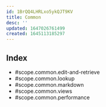 ```yaml
---
id: 1BrQQ4LHRLxo5ykQJT9KV
title: Common
desc: ''
updated: 1647026761499
created: 1645113185297
---
```


## Index
- #scope.common.edit-and-retrieve
- #scope.common.lookup
- #scope.common.markdown
- #scope.common.views
- #scope.common.performance
